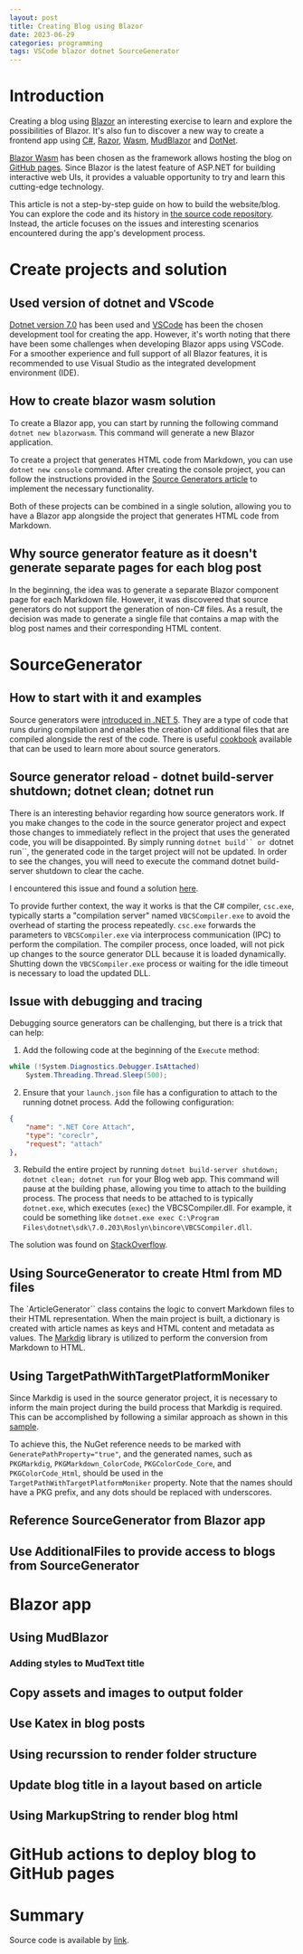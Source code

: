 ```yaml
---
layout: post
title: Creating Blog using Blazor
date: 2023-06-29
categories: programming
tags: VSCode blazor dotnet SourceGenerator
---
```


# Introduction

Creating a blog using [Blazor](https://dotnet.microsoft.com/en-us/apps/aspnet/web-apps/blazor)  an interesting exercise to learn and explore the possibilities of Blazor. It's also fun to discover a new way to create a frontend app using [C#](https://learn.microsoft.com/en-us/dotnet/csharp/), [Razor](https://learn.microsoft.com/en-us/aspnet/core/mvc/views/razor?view=aspnetcore-7.0), [Wasm](https://webassembly.org/), [MudBlazor](https://www.mudblazor.com/) and [DotNet](https://dotnet.microsoft.com/en-us/).

[Blazor Wasm](https://learn.microsoft.com/en-us/aspnet/core/blazor/?view=aspnetcore-7.0#blazor-webassembly) has been chosen as the framework allows hosting the blog on [GitHub pages](https://pages.github.com/). Since Blazor is the latest feature of ASP.NET for building interactive web UIs, it provides a valuable opportunity to try and learn this cutting-edge technology.

This article is not a step-by-step guide on how to build the website/blog. You can explore the code and its history in [the source code repository](https://github.com/ypyl/ypyl.github.io). Instead, the article focuses on the issues and interesting scenarios encountered during the app's development process.

# Create projects and solution

## Used version of dotnet and VScode

[Dotnet version 7.0](https://dotnet.microsoft.com/en-us/download/dotnet/7.0) has been used and [VSCode](https://code.visualstudio.com/) has been the chosen development tool for creating the app. However, it's worth noting that there have been some challenges when developing Blazor apps using VSCode. For a smoother experience and full support of all Blazor features, it is recommended to use Visual Studio as the integrated development environment (IDE).

## How to create blazor wasm solution

To create a Blazor app, you can start by running the following command `dotnet new blazorwasm`. This command will generate a new Blazor application.

To create a project that generates HTML code from Markdown, you can use `dotnet new console` command. After creating the console project, you can follow the instructions provided in the [Source Generators article](https://learn.microsoft.com/en-us/dotnet/csharp/roslyn-sdk/source-generators-overview) to implement the necessary functionality.

Both of these projects can be combined in a single solution, allowing you to have a Blazor app alongside the project that generates HTML code from Markdown.

## Why source generator feature as it doesn't generate separate pages for each blog post

In the beginning, the idea was to generate a separate Blazor component page for each Markdown file. However, it was discovered that source generators do not support the generation of non-C# files. As a result, the decision was made to generate a single file that contains a map with the blog post names and their corresponding HTML content.

# SourceGenerator

## How to start with it and examples

Source generators were [introduced in .NET 5](https://devblogs.microsoft.com/dotnet/introducing-c-source-generators/). They are a type of code that runs during compilation and enables the creation of additional files that are compiled alongside the rest of the code. There is useful [cookbook](https://github.com/dotnet/roslyn/blob/main/docs/features/source-generators.cookbook.md) available that can be used to learn more about source generators.

## Source generator reload - dotnet build-server shutdown; dotnet clean; dotnet run

There is an interesting behavior regarding how source generators work. If you make changes to the code in the source generator project and expect those changes to immediately reflect in the project that uses the generated code, you will be disappointed. By simply running `dotnet build`` or `dotnet run``, the generated code in the target project will not be updated. In order to see the changes, you will need to execute the command dotnet build-server shutdown to clear the cache.

I encountered this issue and found a solution [here](https://learn.microsoft.com/en-us/answers/questions/1184090/looking-for-assistance-clearing-the-cache-for-upda).

To provide further context, the way it works is that the C# compiler, `csc.exe`, typically starts a "compilation server" named `VBCSCompiler.exe` to avoid the overhead of starting the process repeatedly. `csc.exe` forwards the parameters to `VBCSCompiler.exe` via interprocess communication (IPC) to perform the compilation. The compiler process, once loaded, will not pick up changes to the source generator DLL because it is loaded dynamically. Shutting down the `VBCSCompiler.exe` process or waiting for the idle timeout is necessary to load the updated DLL.

## Issue with debugging and tracing

Debugging source generators can be challenging, but there is a trick that can help:

1. Add the following code at the beginning of the `Execute` method:

```csharp
while (!System.Diagnostics.Debugger.IsAttached)
    System.Threading.Thread.Sleep(500);
```

2. Ensure that your `launch.json` file has a configuration to attach to the running dotnet process. Add the following configuration:

```json
{
    "name": ".NET Core Attach",
    "type": "coreclr",
    "request": "attach"
},
```

3. Rebuild the entire project by running `dotnet build-server shutdown; dotnet clean; dotnet run` for your Blog web app. This command will pause at the building phase, allowing you time to attach to the building process. The process that needs to be attached to is typically `dotnet.exe`, which executes (`exec`) the VBCSCompiler.dll. For example, it could be something like `dotnet.exe exec C:\Program Files\dotnet\sdk\7.0.203\Roslyn\bincore\VBCSCompiler.dll`.

The solution was found on [StackOverflow](https://stackoverflow.com/questions/67227370/c-sharp-source-generators-debug-in-vscode).

## Using SourceGenerator to create Html from MD files

The `ArticleGenerator`` class contains the logic to convert Markdown files to their HTML representation. When the main project is built, a dictionary is created with article names as keys and HTML content and metadata as values. The [Markdig](https://github.com/xoofx/markdig) library is utilized to perform the conversion from Markdown to HTML.

## Using TargetPathWithTargetPlatformMoniker

Since Markdig is used in the source generator project, it is necessary to inform the main project during the build process that Markdig is required. This can be accomplished by following a similar approach as shown in this [sample](https://github.com/dotnet/roslyn-sdk/blob/main/samples/CSharp/SourceGenerators/SourceGeneratorSamples/CSharpSourceGeneratorSamples.csproj#L27).

To achieve this, the NuGet reference needs to be marked with `GeneratePathProperty="true"`, and the generated names, such as `PKGMarkdig`, `PKGMarkdown_ColorCode`, `PKGColorCode_Core`, and `PKGColorCode_Html`, should be used in the `TargetPathWithTargetPlatformMoniker` property. Note that the names should have a PKG prefix, and any dots should be replaced with underscores.

## Reference SourceGenerator from Blazor app

## Use AdditionalFiles to provide access to blogs from SourceGenerator

# Blazor app

## Using MudBlazor

### Adding styles to MudText title

## Copy assets and images to output folder

## Use Katex in blog posts

## Using recurssion to render folder structure

## Update blog title in a layout based on article

## Using MarkupString to render blog html

# GitHub actions to deploy blog to GitHub pages

# Summary

Source code is available by [link](https://github.com/ypyl/ypyl.github.io).
